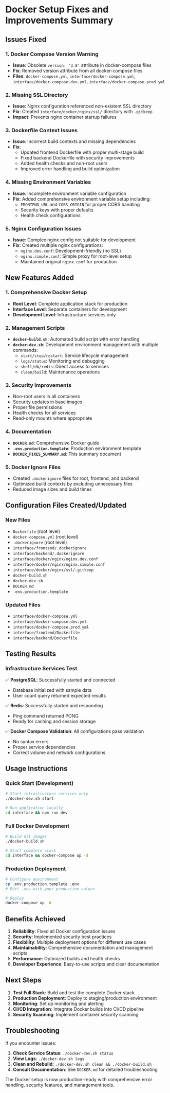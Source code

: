 # Docker Setup Fixes and Improvements Summary

## Issues Fixed

### 1. Docker Compose Version Warning
- **Issue**: Obsolete `version: '3.8'` attribute in docker-compose files
- **Fix**: Removed version attribute from all docker-compose files
- **Files**: `docker-compose.yml`, `interface/docker-compose.yml`, `interface/docker-compose.dev.yml`, `interface/docker-compose.prod.yml`

### 2. Missing SSL Directory
- **Issue**: Nginx configuration referenced non-existent SSL directory
- **Fix**: Created `interface/docker/nginx/ssl/` directory with `.gitkeep`
- **Impact**: Prevents nginx container startup failures

### 3. Dockerfile Context Issues
- **Issue**: Incorrect build contexts and missing dependencies
- **Fix**: 
  - Updated frontend Dockerfile with proper multi-stage build
  - Fixed backend Dockerfile with security improvements
  - Added health checks and non-root users
  - Improved error handling and build optimization

### 4. Missing Environment Variables
- **Issue**: Incomplete environment variable configuration
- **Fix**: Added comprehensive environment variable setup including:
  - `FRONTEND_URL` and `CORS_ORIGIN` for proper CORS handling
  - Security keys with proper defaults
  - Health check configurations

### 5. Nginx Configuration Issues
- **Issue**: Complex nginx config not suitable for development
- **Fix**: Created multiple nginx configurations:
  - `nginx.dev.conf`: Development-friendly (no SSL)
  - `nginx.simple.conf`: Simple proxy for root-level setup
  - Maintained original `nginx.conf` for production

## New Features Added

### 1. Comprehensive Docker Setup
- **Root Level**: Complete application stack for production
- **Interface Level**: Separate containers for development
- **Development Level**: Infrastructure services only

### 2. Management Scripts
- **`docker-build.sh`**: Automated build script with error handling
- **`docker-dev.sh`**: Development environment management with multiple commands:
  - `start/stop/restart`: Service lifecycle management
  - `logs/status`: Monitoring and debugging
  - `shell/db/redis`: Direct access to services
  - `clean/build`: Maintenance operations

### 3. Security Improvements
- Non-root users in all containers
- Security updates in base images
- Proper file permissions
- Health checks for all services
- Read-only mounts where appropriate

### 4. Documentation
- **`DOCKER.md`**: Comprehensive Docker guide
- **`.env.production.template`**: Production environment template
- **`DOCKER_FIXES_SUMMARY.md`**: This summary document

### 5. Docker Ignore Files
- Created `.dockerignore` files for root, frontend, and backend
- Optimized build contexts by excluding unnecessary files
- Reduced image sizes and build times

## Configuration Files Created/Updated

### New Files
- `Dockerfile` (root level)
- `docker-compose.yml` (root level)
- `.dockerignore` (root level)
- `interface/frontend/.dockerignore`
- `interface/backend/.dockerignore`
- `interface/docker/nginx/nginx.dev.conf`
- `interface/docker/nginx/nginx.simple.conf`
- `interface/docker/nginx/ssl/.gitkeep`
- `docker-build.sh`
- `docker-dev.sh`
- `DOCKER.md`
- `.env.production.template`

### Updated Files
- `interface/docker-compose.yml`
- `interface/docker-compose.dev.yml`
- `interface/docker-compose.prod.yml`
- `interface/frontend/Dockerfile`
- `interface/backend/Dockerfile`

## Testing Results

### Infrastructure Services Test
✅ **PostgreSQL**: Successfully started and connected
- Database initialized with sample data
- User count query returned expected results

✅ **Redis**: Successfully started and responding
- Ping command returned PONG
- Ready for caching and session storage

✅ **Docker Compose Validation**: All configurations pass validation
- No syntax errors
- Proper service dependencies
- Correct volume and network configurations

## Usage Instructions

### Quick Start (Development)
```bash
# Start infrastructure services only
./docker-dev.sh start

# Run application locally
cd interface && npm run dev
```

### Full Docker Development
```bash
# Build all images
./docker-build.sh

# Start complete stack
cd interface && docker-compose up -d
```

### Production Deployment
```bash
# Configure environment
cp .env.production.template .env
# Edit .env with your production values

# Deploy
docker-compose up -d
```

## Benefits Achieved

1. **Reliability**: Fixed all Docker configuration issues
2. **Security**: Implemented security best practices
3. **Flexibility**: Multiple deployment options for different use cases
4. **Maintainability**: Comprehensive documentation and management scripts
5. **Performance**: Optimized builds and health checks
6. **Developer Experience**: Easy-to-use scripts and clear documentation

## Next Steps

1. **Test Full Stack**: Build and test the complete Docker stack
2. **Production Deployment**: Deploy to staging/production environment
3. **Monitoring**: Set up monitoring and alerting
4. **CI/CD Integration**: Integrate Docker builds into CI/CD pipeline
5. **Security Scanning**: Implement container security scanning

## Troubleshooting

If you encounter issues:

1. **Check Service Status**: `./docker-dev.sh status`
2. **View Logs**: `./docker-dev.sh logs`
3. **Clean and Rebuild**: `./docker-dev.sh clean && ./docker-build.sh`
4. **Consult Documentation**: See `DOCKER.md` for detailed troubleshooting

The Docker setup is now production-ready with comprehensive error handling, security features, and management tools.